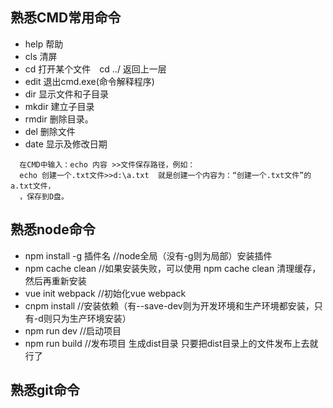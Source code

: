 ## 熟悉CMD常用命令
- help 帮助 
- cls 清屏 
- cd 打开某个文件　cd ../  返回上一层
- edit 退出cmd.exe(命令解释程序) 
- dir  显示文件和子目录
- mkdir 建立子目录 
- rmdir 删除目录。
- del 删除文件
- date 显示及修改日期 

```
  在CMD中输入：echo 内容 >>文件保存路径，例如：
  echo 创建一个.txt文件>>d:\a.txt  就是创建一个内容为：“创建一个.txt文件”的a.txt文件，
  ，保存到D盘。
```

## 熟悉node命令

- npm install -g 插件名      //node全局（没有-g则为局部）安装插件
- npm cache clean     //如果安装失败，可以使用 npm cache clean 清理缓存，然后再重新安装
- vue init webpack    //初始化vue webpack
- cnpm install      //安装依赖（有--save-dev则为开发环境和生产环境都安装，只有-d则只为生产环境安装）
- npm run dev       //启动项目
- npm run build     //发布项目 生成dist目录  只要把dist目录上的文件发布上去就行了

## 熟悉git命令
